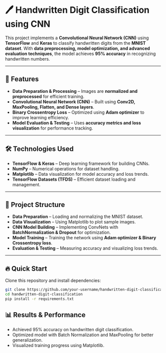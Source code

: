 # 🖊️ Handwritten Digit Classification using CNN  

This project implements a **Convolutional Neural Network (CNN)** using **TensorFlow** and **Keras** to classify handwritten digits from the **MNIST dataset**. With **data preprocessing, model optimization, and advanced evaluation techniques**, the model achieves **95% accuracy** in recognizing handwritten numbers.  

---

## 🚀 Features  
- **Data Preparation & Processing** – Images are **normalized and preprocessed** for efficient training.  
- **Convolutional Neural Network (CNN)** – Built using **Conv2D, MaxPooling, Flatten, and Dense layers**.  
- **Binary Crossentropy Loss** – Optimized using **Adam optimizer** to improve learning efficiency.  
- **Model Evaluation & Testing** – Uses **accuracy metrics and loss visualization** for performance tracking.  

---

## 🛠️ Technologies Used  
- **TensorFlow & Keras** – Deep learning framework for building CNNs.  
- **NumPy** – Numerical operations for dataset handling.  
- **Matplotlib** – Data visualization for model accuracy and loss trends.  
- **TensorFlow Datasets (TFDS)** – Efficient dataset loading and management.  

---

## 📂 Project Structure  
- **Data Preparation** – Loading and normalizing the MNIST dataset.  
- **Data Visualization** – Using Matplotlib to plot sample images.  
- **CNN Model Building** – Implementing ConvNets with **BatchNormalization & Dropout** for optimization.  
- **Model Training** – Training the network using **Adam optimizer & Binary Crossentropy loss**.  
- **Evaluation & Testing** – Measuring accuracy and visualizing loss trends.  

---

## 🔥 Quick Start  

Clone this repository and install dependencies: 

```bash
git clone https://github.com/your-username/handwritten-digit-classification.git
cd handwritten-digit-classification
pip install -r requirements.txt
```

## 📊 Results & Performance
- Achieved 95% accuracy on handwritten digit classification.
- Optimized model with Batch Normalization and MaxPooling for better generalization.
- Visualized training progress using Matplotlib.
